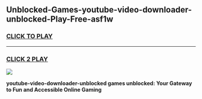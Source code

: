 
## Unblocked-Games-youtube-video-downloader-unblocked-Play-Free-asf1w
<h3>
<a href="https://premium76.site?title=youtube-video-downloader-unblocked&ref=19M">CLICK TO PLAY</a></h3>
<hr>

<h3>
<a href="https://premium76.site?title=youtube-video-downloader-unblocked&ref=19M">CLICK 2 PLAY</a>
  
</h3>

<a href="https://premium76.site?title=youtube-video-downloader-unblocked&ref=19M"><img src="https://clearcache.store/games.png"></a>


**youtube-video-downloader-unblocked games unblocked: Your Gateway to Fun and Accessible Online Gaming**
